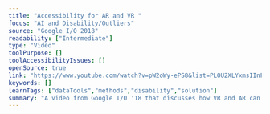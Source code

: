 ```yaml
---
title: "Accessibility for AR and VR "
focus: "AI and Disability/Outliers"
source: "Google I/O 2018"
readability: ["Intermediate"]
type: "Video"
toolPurpose: []
toolAccessibilityIssues: []
openSource: true
link: "https://www.youtube.com/watch?v=pW2oWy-ePS8&list=PLOU2XLYxmsIInFRc3M44HUTQc3b_YJ4-Y&index=17&t=0s"
keywords: []
learnTags: ["dataTools","methods","disability","solution"]
summary: "A video from Google I/O '18 that discusses how VR and AR can be made more accessible to more users. "
---
```


